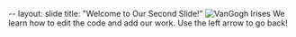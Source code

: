
--
layout: slide
title: "Welcome to Our Second Slide!"
![VanGogh Irises](https://user-images.githubusercontent.com/85244904/120706824-30969e00-c47f-11eb-93d1-31d5a30b8185.jpg)
We learn how to edit the code and add our work.
Use the left arrow to go back!
